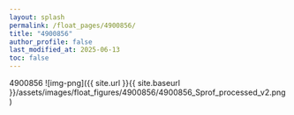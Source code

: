 ```yaml
---
layout: splash
permalink: /float_pages/4900856/
title: "4900856"
author_profile: false
last_modified_at: 2025-06-13
toc: false
---
```

 
4900856
![img-png]({{ site.url }}{{ site.baseurl }}/assets/images/float_figures/4900856/4900856_Sprof_processed_v2.png)